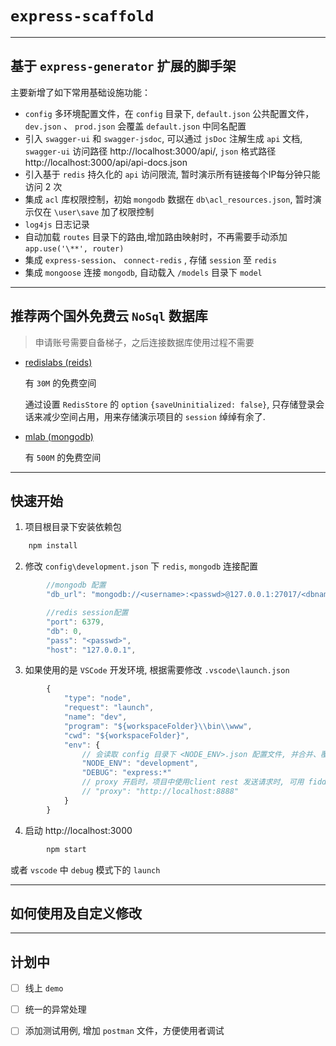 # `express-scaffold`

---

## 基于 `express-generator` 扩展的脚手架

主要新增了如下常用基础设施功能：
* `config` 多环境配置文件，在 `config` 目录下, `default.json` 公共配置文件，`dev.json` 、 `prod.json` 会覆盖 `default.json` 中同名配置
* 引入 `swagger-ui` 和 `swagger-jsdoc`, 可以通过 `jsDoc` 注解生成 `api` 文档, `swagger-ui` 访问路径 http://localhost:3000/api/, `json` 格式路径  http://localhost:3000/api/api-docs.json
* 引入基于 `redis` 持久化的 `api` 访问限流, 暂时演示所有链接每个IP每分钟只能访问 2 次
* 集成 `acl` 库权限控制，初始 `mongodb` 数据在 `db\acl_resources.json`, 暂时演示仅在 `\user\save` 加了权限控制
* `log4js` 日志记录
* 自动加载 `routes` 目录下的路由,增加路由映射时，不再需要手动添加 `app.use('\**', router)`
* 集成 `express-session`、 `connect-redis` , 存储 `session` 至 `redis`
* 集成 `mongoose` 连接 `mongodb`, 自动载入 `/models` 目录下 `model`

---

## **推荐两个国外免费云 `NoSql` 数据库**
> 申请账号需要自备梯子，之后连接数据库使用过程不需要

* [redislabs (reids)](https://app.redislabs.com)

    有 `30M` 的免费空间 
    
    通过设置 `RedisStore` 的 `option` `{saveUninitialized: false}`, 只存储登录会话来减少空间占用，用来存储演示项目的 `session` 绰绰有余了. 
* [mlab (mongodb)](https://mlab.com)
    
    有 `500M` 的免费空间

---

## 快速开始

1.  项目根目录下安装依赖包

```javascript
    npm install
```

2.  修改 `config\development.json` 下 `redis`, `mongodb` 连接配置

```javascript
        //mongodb 配置
        "db_url": "mongodb://<username>:<passwd>@127.0.0.1:27017/<dbname>",

        //redis session配置
        "port": 6379,
        "db": 0,
        "pass": "<passwd>",
        "host": "127.0.0.1",
```

3. 如果使用的是 `VSCode` 开发环境, 根据需要修改 `.vscode\launch.json`

```javascript
        {
            "type": "node",
            "request": "launch",
            "name": "dev",
            "program": "${workspaceFolder}\\bin\\www",
            "cwd": "${workspaceFolder}",
            "env": {
                // 会读取 config 目录下 <NODE_ENV>.json 配置文件, 并合并、覆盖 default.json 中同名配置
                "NODE_ENV": "development",
                "DEBUG": "express:*"
                // proxy 开启时，项目中使用client rest 发送请求时, 可用 fiddler 等代理抓包, 方便调试
                // "proxy": "http://localhost:8888"
            }
        }
```

4. 启动  http://localhost:3000

```javascript
        npm start
```

  或者 `vscode` 中 `debug` 模式下的 `launch`


---


## 如何使用及自定义修改

---

## 计划中

- [ ] 线上 `demo`
- [ ] 统一的异常处理
- [ ] 添加测试用例, 增加 `postman` 文件，方便使用者调试


